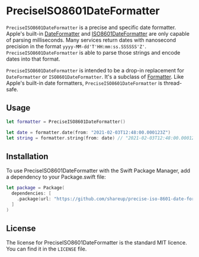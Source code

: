 # PreciseISO8601DateFormatter

`PreciseISO8601DateFormatter` is a precise and specific date formatter. Apple's built-in [DateFormatter](https://developer.apple.com/documentation/foundation/dateformatter) and [ISO8601DateFormatter](https://developer.apple.com/documentation/foundation/iso8601dateformatter) are only capable of parsing milliseconds. Many services return dates with nanosecond precision in the format `yyyy-MM-dd'T'HH:mm:ss.SSSSSS'Z'`.  `PreciseISO8601DateFormatter` is able to parse those strings and encode dates into that format.

`PreciseISO8601DateFormatter` is intended to be a drop-in replacement for `DateFormatter` or `ISO8601DateFormatter`. It's a subclass of [Formatter](https://developer.apple.com/documentation/foundation/formatter). Like Apple's built-in date formatters, `PreciseISO8601DateFormatter` is thread-safe.

## Usage

```swift
let formatter = PreciseISO8601DateFormatter()

let date = formatter.date(from: "2021-02-03T12:48:00.000123Z")
let string = formatter.string(from: date) // "2021-02-03T12:48:00.000123Z"
```

## Installation

To use PreciseISO8601DateFormatter with the Swift Package Manager, add a dependency to your Package.swift file:

```swift
let package = Package(
  dependencies: [
    .package(url: "https://github.com/shareup/precise-iso-8601-date-formatter.git", from: "1.0.0")
  ]
)
```

## License

The license for PreciseISO8601DateFormatter is the standard MIT licence. You can find it in the `LICENSE` file.
